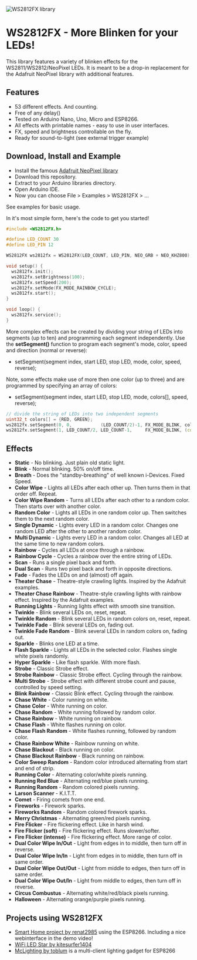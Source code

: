 ![WS2812FX library](https://raw.githubusercontent.com/kitesurfer1404/WS2812FX/master/WS2812FX_logo.png)

WS2812FX - More Blinken for your LEDs!
======================================

This library features a variety of blinken effects for the WS2811/WS2812/NeoPixel LEDs. It is meant to be a drop-in replacement for the Adafruit NeoPixel library with additional features.

Features
--------

* 53 different effects. And counting.
* Free of any delay()
* Tested on Arduino Nano, Uno, Micro and ESP8266.
* All effects with printable names - easy to use in user interfaces.
* FX, speed and brightness controllable on the fly.
* Ready for sound-to-light (see external trigger example)


Download, Install and Example
-----------------------------

* Install the famous [Adafruit NeoPixel library](https://github.com/adafruit/Adafruit_NeoPixel)
* Download this repository.
* Extract to your Arduino libraries directory.
* Open Arduino IDE.
* Now you can choose File > Examples > WS2812FX > ...

See examples for basic usage.

In it's most simple form, here's the code to get you started!

```cpp
#include <WS2812FX.h>

#define LED_COUNT 30
#define LED_PIN 12

WS2812FX ws2812fx = WS2812FX(LED_COUNT, LED_PIN, NEO_GRB + NEO_KHZ800);

void setup() {
  ws2812fx.init();
  ws2812fx.setBrightness(100);
  ws2812fx.setSpeed(200);
  ws2812fx.setMode(FX_MODE_RAINBOW_CYCLE);
  ws2812fx.start();
}

void loop() {
  ws2812fx.service();
}
```

More complex effects can be created by dividing your string of LEDs into segments (up to ten) and programming each segment independently. Use the **setSegment()** function to program each segment's mode, color, speed and direction (normal or reverse):
  * setSegment(segment index, start LED, stop LED, mode, color, speed, reverse);

Note, some effects make use of more then one color (up to three) and are programmed by specifying an array of colors:
  * setSegment(segment index, start LED, stop LED, mode, colors[], speed, reverse);

```cpp
// divide the string of LEDs into two independent segments
uint32_t colors[] = {RED, GREEN};
ws2812fx.setSegment(0, 0,           (LED_COUNT/2)-1, FX_MODE_BLINK, colors, 1000, false);
ws2812fx.setSegment(1, LED_COUNT/2, LED_COUNT-1,     FX_MODE_BLINK, (const uint32_t[]) {ORANGE, PURPLE}, 1000, false);
```


Effects
-------

* **Static** - No blinking. Just plain old static light.
* **Blink** - Normal blinking. 50% on/off time.
* **Breath** - Does the "standby-breathing" of well known i-Devices. Fixed Speed.
* **Color Wipe** - Lights all LEDs after each other up. Then turns them in that order off. Repeat.
* **Color Wipe Random** - Turns all LEDs after each other to a random color. Then starts over with another color.
* **Random Color** - Lights all LEDs in one random color up. Then switches them to the next random color.
* **Single Dynamic** - Lights every LED in a random color. Changes one random LED after the other to another random color.
* **Multi Dynamic** - Lights every LED in a random color. Changes all LED at the same time to new random colors.
* **Rainbow** - Cycles all LEDs at once through a rainbow.
* **Rainbow Cycle** - Cycles a rainbow over the entire string of LEDs.
* **Scan** - Runs a single pixel back and forth.
* **Dual Scan** - Runs two pixel back and forth in opposite directions.
* **Fade** - Fades the LEDs on and (almost) off again.
* **Theater Chase** - Theatre-style crawling lights. Inspired by the Adafruit examples.
* **Theater Chase Rainbow** - Theatre-style crawling lights with rainbow effect. Inspired by the Adafruit examples.
* **Running Lights** - Running lights effect with smooth sine transition.
* **Twinkle** - Blink several LEDs on, reset, repeat.
* **Twinkle Random** - Blink several LEDs in random colors on, reset, repeat.
* **Twinkle Fade** - Blink several LEDs on, fading out.
* **Twinkle Fade Random** - Blink several LEDs in random colors on, fading out.
* **Sparkle** - Blinks one LED at a time.
* **Flash Sparkle** - Lights all LEDs in the selected color. Flashes single white pixels randomly.
* **Hyper Sparkle** - Like flash sparkle. With more flash.
* **Strobe** - Classic Strobe effect.
* **Strobe Rainbow** - Classic Strobe effect. Cycling through the rainbow.
* **Multi Strobe** - Strobe effect with different strobe count and pause, controlled by speed setting.
* **Blink Rainbow** - Classic Blink effect. Cycling through the rainbow.
* **Chase White** - Color running on white.
* **Chase Color** - White running on color.
* **Chase Random** - White running followed by random color.
* **Chase Rainbow** - White running on rainbow.
* **Chase Flash** - White flashes running on color.
* **Chase Flash Random** - White flashes running, followed by random color.
* **Chase Rainbow White** - Rainbow running on white.
* **Chase Blackout** - Black running on color.
* **Chase Blackout Rainbow** - Black running on rainbow.
* **Color Sweep Random** - Random color introduced alternating from start and end of strip.
* **Running Color** - Alternating color/white pixels running.
* **Running Red Blue** - Alternating red/blue pixels running.
* **Running Random** - Random colored pixels running.
* **Larson Scanner** - K.I.T.T.
* **Comet** - Firing comets from one end.
* **Fireworks** - Firework sparks.
* **Fireworks Random** - Random colored firework sparks.
* **Merry Christmas** - Alternating green/red pixels running.
* **Fire Flicker** - Fire flickering effect. Like in harsh wind.
* **Fire Flicker (soft)** - Fire flickering effect. Runs slower/softer.
* **Fire Flicker (intense)** - Fire flickering effect. More range of color.
* **Dual Color Wipe In/Out** - Light from edges in to middle, then turn off in reverse.
* **Dual Color Wipe In/In** - Light from edges in to middle, then turn off in same order.
* **Dual Color Wipe Out/Out** - Light from middle to edges, then turn off in same order.
* **Dual Color Wipe Out/In** - Light from middle to edges, then turn off in reverse.
* **Circus Combustus** - Alternating white/red/black pixels running.
* **Halloween** - Alternating orange/purple pixels running.

Projects using WS2812FX
-----------------------

* [Smart Home project by renat2985](https://github.com/renat2985/rgb) using the ESP8266. Including a nice webinterface in the demo video!
* [WiFi LED Star by kitesurfer1404](http://www.kitesurfer1404.de/tech/led-star/en)
* [McLighting by toblum](https://github.com/toblum/McLighting) is a multi-client lighting gadget for ESP8266
